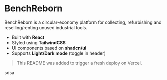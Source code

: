 # BenchReborn

BenchReborn is a circular-economy platform for collecting, refurbishing and
reselling/renting unused industrial tools.

- Built with **React**
- Styled using **TailwindCSS**
- UI components based on **shadcn/ui**
- Supports **Light/Dark mode** (toggle in header)

> This README was added to trigger a fresh deploy on Vercel.

sdsa
